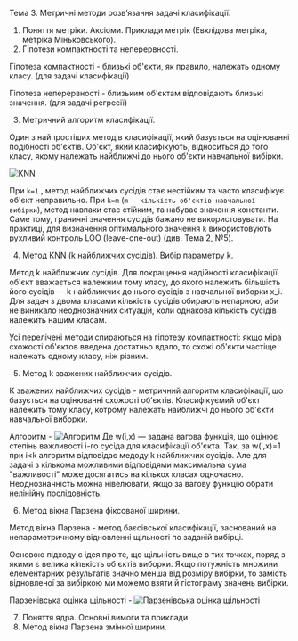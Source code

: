Тема 3. Метричні методи розв’язання задачі класифікації.
1.	Поняття метріки. Аксіоми. Приклади метрік (Евклідова метріка, метріка Міньковського).
2.	Гіпотези компактності та неперервності.

Гіпотеза компактності - близькі об'єкти, як правило, належать одному класу. (для задачі класифікації)

Гіпотеза неперервності - близьким об'єктам відповідають близькі значення. (для задачі регресії)

3.	Метричний алгоритм класифікації.

Один з найпростіших методів класифікації, який базується на оцінюванні подібності об'єктів. Об'єкт, який класифікують, відноситься до того класу, якому належать найближчі до нього об'єкти навчальної вибірки.

![KNN](http://www.machinelearning.ru/mimetex/?a(u)%20=%20\mathrm{arg}\max_{y\in%20Y}%20\sum_{i=1}^m%20\bigl[%20x_{i;%20u}=y%20\bigr]%20w(i,u),)

При `k=1` , метод найближчих сусідів стає нестійким та часто класифікує об'єкт неправильно. При `k=m` (`m - кількість об'єктів навчальної вибірки`), метод навпаки стає стійким, та набуває значення константи. Саме тому, граничні значення сусідів бажано не використовувати. На практиці, для визначення оптимального значення `k` використовують рухливий контроль LOO (leave-one-out) (див. Тема 2, №5).

4.	Метод KNN (k найближчих сусідів). Вибір параметру k.

Метод k найближчих сусідів. Для покращення надійності класифікації об'єкт вважається належним тому класу, до якого належить більшість його сусідів — k найближчих до нього сусідів з навчальної виборки x_i. Для задач з двома класами кількість сусідів обирають непарною, аби не виникало неоднозначних ситуацій, коли однакова кількість сусідів належить нашим класам.

Усі перелічені методи спираються на гіпотезу компактності: якщо міра схожості об'єктов введена достатньо вдало, то схожі об'єкти частіще належать одному класу, ніж різним.

5.	Метод k зважених найближчих сусідів.

K зважених найближчих сусідів - метричний алгоритм класифікації, що базується на оцінюванні схожості об'єктів. Класифікуємий об'єкт належить тому класу, котрому належать найближчі до нього об'єкти навчальної виборки. 

Алгоритм - ![Алгоритм](http://www.machinelearning.ru/mimetex/?a(u)%20=%20\mathrm{arg}\max_{y\in%20Y}%20\sum_{i=1}^m%20\bigl[%20x_{i;%20u}=y%20\bigr]%20w(i,u),)
Де w(i,x) — задана вагова функція, що оцінює степінь важливості i-го сусіда для класифікації об'єкта. Так, за w(i,x)=1 при i<k алгоритм відповідає медоду k найближчих сусідів. Але для задачі з кількома можливими відповідями максимальна сума "важливості" може досягатись на кількох класах одночасно. Неоднозначність можна нівелювати, якщо за вагову функцію обрати нелінійну послідовність.

6.	Метод вікна Парзена фіксованої ширини.

Метод вікна Парзена - метод баєсівської класифікації, заснований на непараметричному відновленні щільності по заданій вибірці.

Основою підходу є ідея про те, що щільність вище в тих точках, поряд з якими є велика кількість об'єктів виборки. Якщо потужність множини елементарних результатів значно менша від розміру вибірки, то замість відновленої за вибіркою ми можемо взяти й гістограму значень вибірки.

Парзенівська оцінка щільності - ![Парзенівська оцінка щільності](http://www.machinelearning.ru/mimetex/?p_{y,h}(x)%20=%20\frac{1}{l_y%20V(h)}%20\sum_{i=1}^l%20[y_i%20=%20y]%20K(\frac{\rho(x,%20x_i)}{h}))

7.	Поняття ядра. Основні вимоги та приклади.
8.	Метод вікна Парзена змінної ширини.
